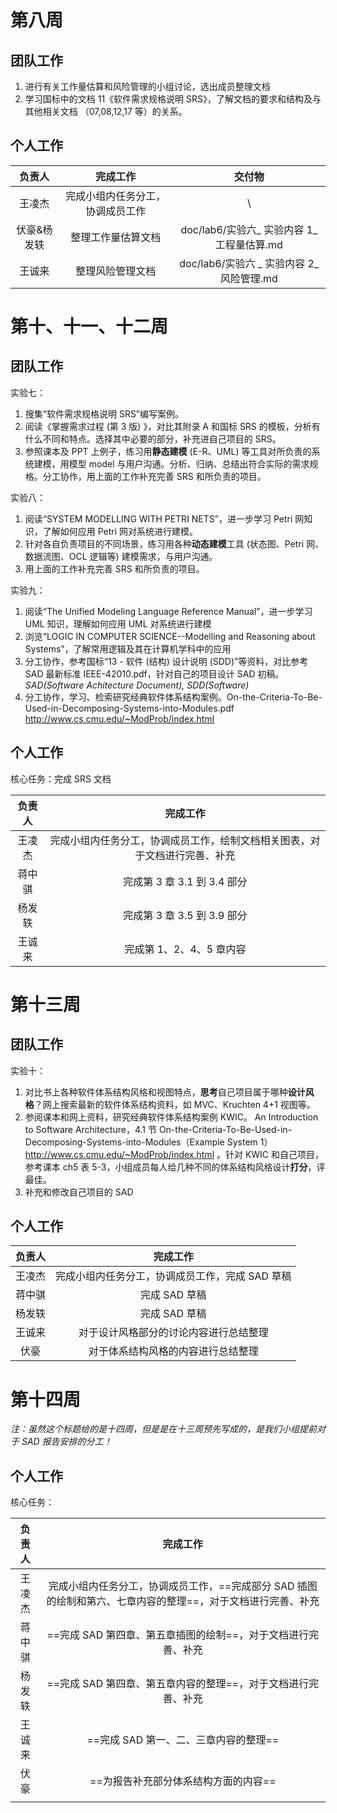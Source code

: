 # 第八周
## 团队工作
1. 进行有关工作量估算和风险管理的小组讨论，选出成员整理文档
2. 学习国标中的文档 11《软件需求规格说明 SRS》，了解文档的要求和结构及与其他相关文档 （07,08,12,17 等）的关系。

## 个人工作

|  负责人   |       完成工作       |               交付物                |
| :----: | :--------------: | :------------------------------: |
|  王凌杰   | 完成小组内任务分工，协调成员工作 |                \                 |
| 伏豪&杨发轶 |    整理工作量估算文档     | doc/lab6/实验六\_ 实验内容 1\_ 工程量估算.md |
|  王诚来   |     整理风险管理文档     | doc/lab6/实验六 \_ 实验内容 2\_ 风险管理.md |

# 第十、十一、十二周
## 团队工作
实验七：
1. 搜集“软件需求规格说明 SRS”编写案例。
2. 阅读《掌握需求过程 (第 3 版) 》，对比其附录 A 和国标 SRS 的模板，分析有什么不同和特点。选择其中必要的部分，补充进自己项目的 SRS。
3. 参照课本及 PPT 上例子，练习用**静态建模** (E-R、UML) 等工具对所负责的系统建模，用模型 model 与用户沟通。分析、归纳、总结出符合实际的需求规格。分工协作，用上面的工作补充完善 SRS 和所负责的项目。

实验八：
1. 阅读“SYSTEM MODELLING WITH PETRI NETS”，进一步学习 Petri 网知识，了解如何应用 Petri 网对系统进行建模。
2. 针对各自负责项目的不同场景，练习用各种**动态建模**工具 (状态图、Petri 网、数据流图、OCL 逻辑等) 建模需求，与用户沟通。
3. 用上面的工作补充完善 SRS 和所负责的项目。

实验九：
1. 阅读“The Unified Modeling Language Reference Manual”，进一步学习 UML 知识，理解如何应用 UML 对系统进行建模
2. 浏览“LOGIC IN COMPUTER SCIENCE--Modelling and Reasoning about Systems”，了解常用逻辑及其在计算机学科中的应用
3. 分工协作，参考国标“13 - 软件 (结构) 设计说明 (SDD)”等资料，对比参考 SAD 最新标准 IEEE-42010.pdf，针对自己的项目设计 SAD 初稿。
*SAD(Software Achitecture Document), SDD(Software)* 
4. 分工协作，学习、检索研究经典软件体系结构案例。On-the-Criteria-To-Be-Used-in-Decomposing-Systems-into-Modules.pdf http://www.cs.cmu.edu/~ModProb/index.html

## 个人工作
核心任务：完成 SRS 文档

| 负责人 |                 完成工作                  |
| :-: | :-----------------------------------: |
| 王凌杰 | 完成小组内任务分工，协调成员工作，绘制文档相关图表，对于文档进行完善、补充 |
| 蒋中骐 |         完成第 3 章 3.1 到 3.4 部分          |
| 杨发轶 |         完成第 3 章 3.5 到 3.9 部分          |
| 王诚来 |            完成第 1、2、4、5 章内容            |

# 第十三周
## 团队工作
实验十：
1. 对比书上各种软件体系结构风格和视图特点，**思考**自己项目属于哪种**设计风格**？网上搜索最新的软件体系结构资料，如 MVC、Kruchten 4+1 视图等。
2. 参阅课本和网上资料，研究经典软件体系结构案例 KWIC。
   An Introduction to Software Architecture，4.1 节 On-the-Criteria-To-Be-Used-in-Decomposing-Systems-into-Modules（Example System 1） http://www.cs.cmu.edu/~ModProb/index.html 。针对 KWIC 和自己项目，参考课本 ch5 表 5-3，小组成员每人给几种不同的体系结构风格设计**打分**，评最佳。
3. 补充和修改自己项目的 SAD

## 个人工作
| 负责人 |            完成工作            |
| :-: | :------------------------: |
| 王凌杰 | 完成小组内任务分工，协调成员工作，完成 SAD 草稿 |
| 蒋中骐 |         完成 SAD 草稿          |
| 杨发轶 |         完成 SAD 草稿          |
| 王诚来 |    对于设计风格部分的讨论内容进行总结整理     |
| 伏豪  |     对于体系结构风格的内容进行总结整理      |

# 第十四周

*注：虽然这个标题给的是十四周，但是是在十三周预先写成的，是我们小组提前对于 SAD 报告安排的分工！* 

## 个人工作
核心任务：

| 负责人 |                            完成工作                            |
| :-: | :--------------------------------------------------------: |
| 王凌杰 | 完成小组内任务分工，协调成员工作，==完成部分 SAD 插图的绘制和第六、七章内容的整理==，对于文档进行完善、补充 |
| 蒋中骐 |            ==完成 SAD 第四章、第五章插图的绘制==，对于文档进行完善、补充             |
| 杨发轶 |            ==完成 SAD 第四章、第五章内容的整理==，对于文档进行完善、补充             |
| 王诚来 |                  ==完成 SAD 第一、二、三章内容的整理==                   |
| 伏豪  |                    ==为报告补充部分体系结构方面的内容==                    |
|     |                                                            |
